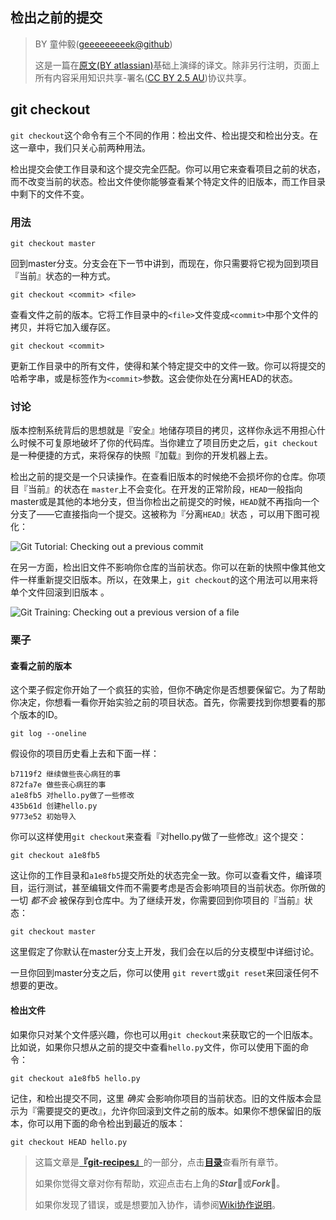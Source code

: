 ## 检出之前的提交

> BY 童仲毅([geeeeeeeeek@github](https://github.com/geeeeeeeeek/git-recipes/))
> 
> 这是一篇在[原文(BY atlassian)](https://www.atlassian.com/git/tutorials/viewing-old-commits)基础上演绎的译文。除非另行注明，页面上所有内容采用知识共享-署名([CC BY 2.5 AU](http://creativecommons.org/licenses/by/2.5/au/deed.zh))协议共享。

## git checkout

`git checkout`这个命令有三个不同的作用：检出文件、检出提交和检出分支。在这一章中，我们只关心前两种用法。

检出提交会使工作目录和这个提交完全匹配。你可以用它来查看项目之前的状态，而不改变当前的状态。检出文件使你能够查看某个特定文件的旧版本，而工作目录中剩下的文件不变。

### 用法

``` 
git checkout master
```

回到master分支。分支会在下一节中讲到，而现在，你只需要将它视为回到项目『当前』状态的一种方式。

``` 
git checkout <commit> <file>
```

查看文件之前的版本。它将工作目录中的`<file>`文件变成`<commit>`中那个文件的拷贝，并将它加入缓存区。

``` 
git checkout <commit>
```

更新工作目录中的所有文件，使得和某个特定提交中的文件一致。你可以将提交的哈希字串，或是标签作为`<commit>`参数。这会使你处在分离HEAD的状态。

### 讨论

版本控制系统背后的思想就是『安全』地储存项目的拷贝，这样你永远不用担心什么时候不可复原地破坏了你的代码库。当你建立了项目历史之后，`git checkout`是一种便捷的方式，来将保存的快照『加载』到你的开发机器上去。

检出之前的提交是一个只读操作。在查看旧版本的时候绝不会损坏你的仓库。你项目『当前』的状态在	`master`上不会变化。在开发的正常阶段，`HEAD`一般指向master或是其他的本地分支，但当你检出之前提交的时候，`HEAD`就不再指向一个分支了——它直接指向一个提交。这被称为『分离`HEAD`』状态 ，可以用下图可视化：



![Git Tutorial: Checking out a previous commit](https://www.atlassian.com/git/images/tutorials/getting-started/viewing-old-commits/01.svg)



在另一方面，检出旧文件不影响你仓库的当前状态。你可以在新的快照中像其他文件一样重新提交旧版本。所以，在效果上，`git checkout`的这个用法可以用来将单个文件回滚到旧版本 。



![Git Training: Checking out a previous version of a file](https://www.atlassian.com/git/images/tutorials/getting-started/viewing-old-commits/02.svg)



### 栗子

#### 查看之前的版本

这个栗子假定你开始了一个疯狂的实验，但你不确定你是否想要保留它。为了帮助你决定，你想看一看你开始实验之前的项目状态。首先，你需要找到你想要看的那个版本的ID。

``` 
git log --oneline
```

假设你的项目历史看上去和下面一样：

``` 
b7119f2 继续做些丧心病狂的事
872fa7e 做些丧心病狂的事
a1e8fb5 对hello.py做了一些修改
435b61d 创建hello.py
9773e52 初始导入
```

你可以这样使用`git checkout`来查看『对hello.py做了一些修改』这个提交：

``` 
git checkout a1e8fb5
```

这让你的工作目录和`a1e8fb5`提交所处的状态完全一致。你可以查看文件，编译项目，运行测试，甚至编辑文件而不需要考虑是否会影响项目的当前状态。你所做的一切 *都不会* 被保存到仓库中。为了继续开发，你需要回到你项目的『当前』状态：

``` 
git checkout master
```

这里假定了你默认在master分支上开发，我们会在以后的分支模型中详细讨论。

一旦你回到master分支之后，你可以使用 `git revert`或`git reset`来回滚任何不想要的更改。

#### 检出文件

如果你只对某个文件感兴趣，你也可以用`git checkout`来获取它的一个旧版本。比如说，如果你只想从之前的提交中查看`hello.py`文件，你可以使用下面的命令：

``` 
git checkout a1e8fb5 hello.py
```

记住，和检出提交不同，这里 *确实* 会影响你项目的当前状态。旧的文件版本会显示为『需要提交的更改』，允许你回滚到文件之前的版本。如果你不想保留旧的版本，你可以用下面的命令检出到最近的版本：

``` 
git checkout HEAD hello.py
```



> 这篇文章是[**『git-recipes』**](https://github.com/geeeeeeeeek/git-recipes/)的一部分，点击[**目录**](https://github.com/geeeeeeeeek/git-recipes/wiki/)查看所有章节。
> 
> 如果你觉得文章对你有帮助，欢迎点击右上角的***Star***:star2:或***Fork***:fork_and_knife:。
> 
> 如果你发现了错误，或是想要加入协作，请参阅[Wiki协作说明](https://github.com/geeeeeeeeek/git-recipes/issues/1)。

